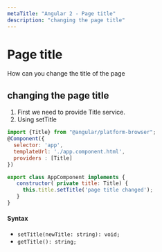 ```yaml
---
metaTitle: "Angular 2 - Page title"
description: "changing the page title"
---
```


# Page title


How can you change the title of the page



## changing the page title


1. First we need to provide Title service.
1. Using setTitle

```js
import {Title} from "@angular/platform-browser"; 
@Component({
  selector: 'app',
  templateUrl: './app.component.html',
  providers : [Title]
})

export class AppComponent implements {
   constructor( private title: Title) { 
     this.title.setTitle('page title changed');
   }
}

```



#### Syntax


- `setTitle(newTitle: string): void;`
- `getTitle(): string;`

